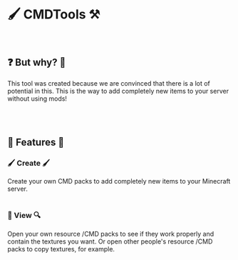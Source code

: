 <h1>🖌️ CMDTools ⚒️</h1>

<br>

<h2>❓ But why? 🧐</h2>
This tool was created because we are convinced that there is a lot of potential in this. This is the way to add completely new items to your server without using mods!

<br><br>

<h2>💫 Features 📕</h2>
<h3>🖌️ Create 🖌️</h3>

Create your own CMD packs to add completely new items to your Minecraft server.
<br><br>

<h3>🔎 View 🔍</h3>

Open your own resource /CMD packs to see if they work properly and contain the textures you want. Or open other people's resource /CMD packs to copy textures, for example.
